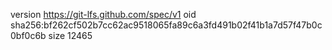 version https://git-lfs.github.com/spec/v1
oid sha256:bf262cf502b7cc62ac9518065fa89c6a3fd491b02f41b1a7d57f47b0c0bf0c6b
size 12465
